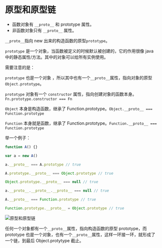 # 原型和原型链

- 函数对象有 `__proto__` 和 prototype 属性。
- 非函数对象只有 `__proto__` 属性。

`__proto__`指向 new 出来的构造函数的原型`prototype`。

`prototype` 是一个对象，当函数被定义的时候默认被创建的，它的作用很像 java 中的静态属性/方法。其中的对象可以给所有实例使用。

需要注意的是：

`prototype` 也是一个对象 ，所以其中也有一个`__proto__`属性，指向对象的原型 `Object.prototype`。

`prototype` 对象有一个 `constructor` 属性，指向创建对象的函数本身。`Fn.prototype.constructor === Fn`

`Object` 本身是构造函数，继承了 Function.prototype。`Object.__proto__ === Function.prototype`

`Function` 本身就是函数，继承了 Function.prototype。`Function.__proto__ === Function.prototype`

举一个例子：

```js
function A() {}

var a = new A()

a.__proto__ === A.prototype // true

A.prototype.__proto__ === Object.prototype // true

Object.prototype.__proto__ === null // true

a.__proto__.__proto__.__proto__ === null // true

A.__proto__ === Function.prototype // true

Function.prototype.__proto__ = Object.prototype // true
```

![原型和原型链](js-prototype.png)

任何一个对象都有一个`__proto__`属性，指向构造函数的原型 prototype，而 prototype 也是一个对象，也有一个`__proto__`属性，这样一环接一环，就形成了一个链，到最后 Object.protytype 截止。

